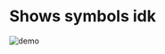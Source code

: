 # Shows symbols idk
![demo](https://github.com/simrat39/rust-tools-demos/raw/master/symbols-demo.gif)